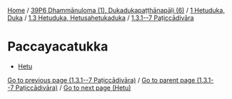 
[Home](/) / [39P6 Dhammānuloma (1), Dukadukapaṭṭhānapāḷi (6)](../../...md) / [1 Hetuduka, Duka](../...md) / [1.3 Hetuduka, Hetusahetukaduka](...md) / [1.3.1--7 Paṭiccādivāra](../39P6/1/1.3/1.3.1--7.md)

# Paccayacatukka

* [Hetu](Paccayacatukka/Hetu.md)

[Go to previous page (1.3.1--7 Paṭiccādivāra)](../39P6/1/1.3/1.3.1--7.md) / [Go to parent page (1.3.1--7 Paṭiccādivāra)](../39P6/1/1.3/1.3.1--7.md) / [Go to next page (Hetu)](Paccayacatukka/Hetu.md)


